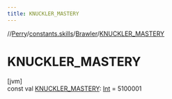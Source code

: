 ```yaml
---
title: KNUCKLER_MASTERY
---
```

//[Perry](../../../index.html)/[constants.skills](../index.html)/[Brawler](index.html)/[KNUCKLER_MASTERY](-k-n-u-c-k-l-e-r_-m-a-s-t-e-r-y.html)



# KNUCKLER_MASTERY



[jvm]\
const val [KNUCKLER_MASTERY](-k-n-u-c-k-l-e-r_-m-a-s-t-e-r-y.html): [Int](https://kotlinlang.org/api/latest/jvm/stdlib/kotlin/-int/index.html) = 5100001




